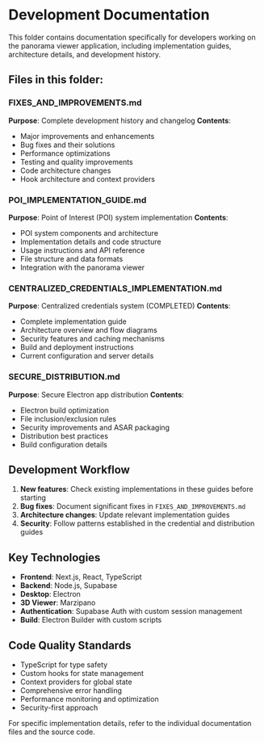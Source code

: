 # Development Documentation

This folder contains documentation specifically for developers working on the panorama viewer application, including implementation guides, architecture details, and development history.

## Files in this folder:

### FIXES_AND_IMPROVEMENTS.md
**Purpose**: Complete development history and changelog
**Contents**:
- Major improvements and enhancements
- Bug fixes and their solutions
- Performance optimizations
- Testing and quality improvements
- Code architecture changes
- Hook architecture and context providers

### POI_IMPLEMENTATION_GUIDE.md
**Purpose**: Point of Interest (POI) system implementation
**Contents**:
- POI system components and architecture
- Implementation details and code structure
- Usage instructions and API reference
- File structure and data formats
- Integration with the panorama viewer

### CENTRALIZED_CREDENTIALS_IMPLEMENTATION.md
**Purpose**: Centralized credentials system (COMPLETED)
**Contents**:
- Complete implementation guide
- Architecture overview and flow diagrams
- Security features and caching mechanisms
- Build and deployment instructions
- Current configuration and server details

### SECURE_DISTRIBUTION.md
**Purpose**: Secure Electron app distribution
**Contents**:
- Electron build optimization
- File inclusion/exclusion rules
- Security improvements and ASAR packaging
- Distribution best practices
- Build configuration details

## Development Workflow

1. **New features**: Check existing implementations in these guides before starting
2. **Bug fixes**: Document significant fixes in `FIXES_AND_IMPROVEMENTS.md`
3. **Architecture changes**: Update relevant implementation guides
4. **Security**: Follow patterns established in the credential and distribution guides

## Key Technologies

- **Frontend**: Next.js, React, TypeScript
- **Backend**: Node.js, Supabase
- **Desktop**: Electron
- **3D Viewer**: Marzipano
- **Authentication**: Supabase Auth with custom session management
- **Build**: Electron Builder with custom scripts

## Code Quality Standards

- TypeScript for type safety
- Custom hooks for state management
- Context providers for global state
- Comprehensive error handling
- Performance monitoring and optimization
- Security-first approach

For specific implementation details, refer to the individual documentation files and the source code.